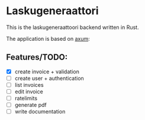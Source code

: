 # Laskugeneraattori
This is the laskugeneraattoori backend written in Rust.

The application is based on [axum](https://github.com/tokio-rs/axum):

## Features/TODO:
* [x] create invoice + validation
* [ ] create user + authentication
* [ ] list invoices
* [ ] edit invoice
* [ ] ratelimits
* [ ] generate pdf
* [ ] write documentation
